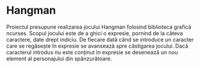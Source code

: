 # Hangman

Proiectul presupune realizarea jocului Hangman folosind biblioteca grafică ncurses.
Scopul jocului este de a ghici o expresie, pornind de la câteva caractere, date drept 
indiciu. De fiecare dată când se introduce un caracter care se regăsește în expresie se
avansează spre câstigarea jocului. Dacă caracterul introdus nu este conținut în expresie
se desenează un nou element al personajului din spânzurătoare.


